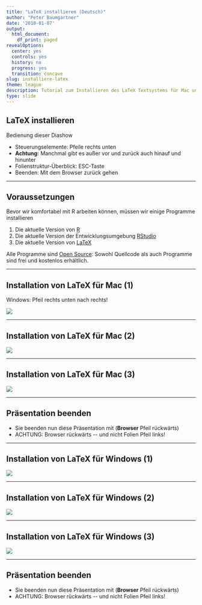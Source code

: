 ```yaml
---
title: "LaTeX installieren (Deutsch)"
author: "Peter Baumgartner"
date: '2018-01-07'
output:
  html_document:
    df_print: paged
revealOptions:
  center: yes
  controls: yes
  history: no
  progress: yes
  transition: concave
slug: installiere-latex
theme: league
description: Tutorial zum Installieren des LaTeX Textsystems für Mac und Windows
type: slide
---
```


## LaTeX installieren

Bedienung dieser Diashow

- Steuerungselemente: Pfeile rechts unten
- **Achtung:** Manchmal gibt es außer vor und zurück auch hinauf und hinunter
- Folienstruktur-Überblick: ESC-Taste
- Beenden: Mit dem Browser zurück gehen

---

## Voraussetzungen

Bevor wir komfortabel mit R arbeiten können, müssen wir einige Programme installieren

1. Die aktuelle Version von [R](https://cran.r-project.org/)
2. Die aktuelle Version der Entwicklungsumgebung [RStudio](https://www.rstudio.com/products/rstudio/download/)
3. Die aktuelle Version von [LaTeX](https://www.latex-project.org/get/)

Alle Programme sind [Open Source](http://praxistipps.chip.de/open-source-was-ist-das-genau_12877): Sowohl Quellcode als auch Programme sind frei und kostenlos erhältlich.

---

## Installation von LaTeX für Mac (1)

Windows: Pfeil rechts unten nach rechts!

<img src="/img/latex-installation-deutsch/1-1_MacOS-Startpage-min.png">
<!-- .element height="55%" width="55%" -->

___

## Installation von LaTeX für Mac (2)

<img src="/img/latex-installation-deutsch/1-2_MacOS-Distribution-min.png">
<!-- .element height="60%" width="60%" -->

___

## Installation von LaTeX für Mac (3)

<img src="/img/latex-installation-deutsch/1-3_MacOS-Download-min.png">
<!-- .element height="60%" width="60%" -->

___

## Präsentation beenden

- Sie beenden nun diese Präsentation mit (**Browser** Pfeil rückwärts)
- ACHTUNG: Browser rückwärts -- und nicht Folien Pfeil links!

---

## Installation von LaTeX für Windows (1)

<img src="/img/latex-installation-deutsch/2-1_Windows-Startpage-min.png">
<!-- .element height="55%" width="55%" -->

___

## Installation von LaTeX für Windows (2)

<img src="/img/latex-installation-deutsch/2-2_Windows-TexLive-Distribution-min.png">
<!-- .element height="60%" width="60%" -->

___

## Installation von LaTeX für Windows (3)

<img src="/img/latex-installation-deutsch/2-3_Windows-Download-min.png">
<!-- .element height="60%" width="60%" -->

___

## Präsentation beenden

- Sie beenden nun diese Präsentation mit (**Browser** Pfeil rückwärts)
- ACHTUNG: Browser rückwärts -- und nicht Folien Pfeil links!

